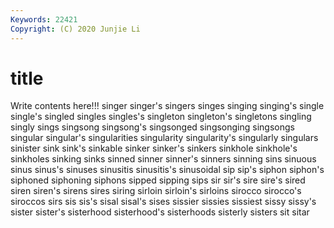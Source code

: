 ```yaml
---
Keywords: 22421
Copyright: (C) 2020 Junjie Li
---
```


# title

Write contents here!!!
singer 
singer's 
singers 
singes 
singing 
singing's
single 
single's 
singled 
singles 
singles's 
singleton 
singleton's 
singletons 
singling 
singly
sings 
singsong 
singsong's 
singsonged 
singsonging 
singsongs 
singular 
singular's 
singularities 
singularity
singularity's 
singularly 
singulars 
sinister 
sink 
sink's 
sinkable 
sinker 
sinker's 
sinkers
sinkhole 
sinkhole's 
sinkholes 
sinking 
sinks 
sinned 
sinner 
sinner's 
sinners 
sinning
sins 
sinuous 
sinus 
sinus's 
sinuses 
sinusitis 
sinusitis's 
sinusoidal 
sip 
sip's
siphon 
siphon's 
siphoned 
siphoning 
siphons 
sipped 
sipping 
sips 
sir 
sir's
sire 
sire's 
sired 
siren 
siren's 
sirens 
sires 
siring 
sirloin 
sirloin's
sirloins 
sirocco 
sirocco's 
siroccos 
sirs 
sis 
sis's 
sisal 
sisal's 
sises
sissier 
sissies 
sissiest 
sissy 
sissy's 
sister 
sister's 
sisterhood 
sisterhood's 
sisterhoods
sisterly 
sisters 
sit 
sitar 
